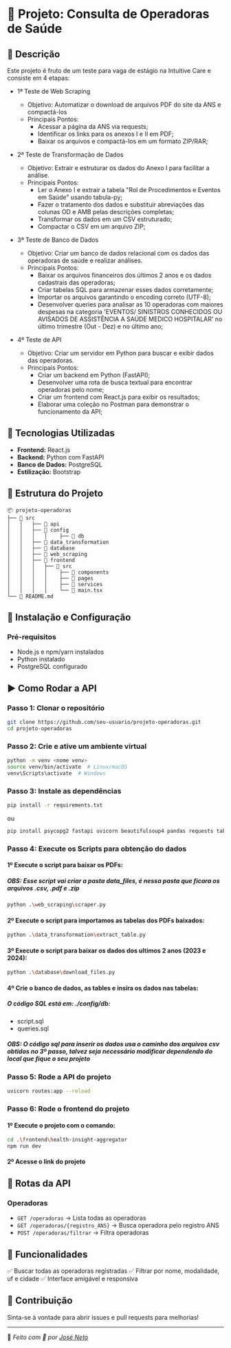 # 📌 Projeto: Consulta de Operadoras de Saúde

## 📖 Descrição
Este projeto é fruto de um teste para vaga de estágio na Intuitive Care e consiste em 4 etapas:
* 1ª Teste de Web Scraping
    * Objetivo: Automatizar o download de arquivos PDF do site da ANS e compactá-los
    * Principais Pontos:
        * Acessar a página da ANS via requests;
        * Identificar os links para os anexos I e II em PDF;
        * Baixar os arquivos e compactá-los em um formato ZIP/RAR;

* 2ª Teste de Transformação de Dados
    * Objetivo: Extrair e estruturar os dados do Anexo I para facilitar a análise.
    * Principais Pontos:
        * Ler o Anexo I e extrair a tabela "Rol de Procedimentos e Eventos em Saúde" usando tabula-py;
        * Fazer o tratamento dos dados e substituir abreviações das colunas OD e AMB pelas descrições completas;
        * Transformar os dados em um CSV estruturado;
        * Compactar o CSV em um arquivo ZIP;
        
* 3ª Teste de Banco de Dados
    * Objetivo: Criar um banco de dados relacional com os dados das operadoras de saúde e realizar análises.
    * Principais Pontos:
        * Baixar os arquivos financeiros dos últimos 2 anos e os dados cadastrais das operadoras;
        * Criar tabelas SQL para armazenar esses dados corretamente;
        * Importar os arquivos garantindo o encoding correto (UTF-8);
        * Desenvolver queries para analisar as 10 operadoras com maiores despesas na categoria 'EVENTOS/ SINISTROS CONHECIDOS OU AVISADOS DE ASSISTÊNCIA A SAÚDE MEDICO HOSPITALAR' no último trimestre (Out - Dez) e no último ano;

* 4ª Teste de API
    * Objetivo: Criar um servidor em Python para buscar e exibir dados das operadoras.
    * Principais Pontos:
        * Criar um backend em Python (FastAPI);
        * Desenvolver uma rota de busca textual para encontrar operadoras pelo nome;
        * Criar um frontend com React.js para exibir os resultados;
        * Elaborar uma coleção no Postman para demonstrar o funcionamento da API;

## 🚀 Tecnologias Utilizadas
- **Frontend:** React.js
- **Backend:** Python com FastAPI
- **Banco de Dados:** PostgreSQL
- **Estilização:** Bootstrap

## 📂 Estrutura do Projeto
```
📦 projeto-operadoras
├── 📂 src
│   │   ├── 📂 api
│   │   ├── 📂 config
│   │   │   │    ├── 📂 db
│   │   ├── 📂 data_transformation
│   │   ├── 📂 database
│   │   ├── 📂 web_scraping
│   │   ├── 📂 frontend
│   │   │   ├── 📂 src
│   │   │   │    ├── 📂 components
│   │   │   │    ├── 📂 pages
│   │   │   │    ├── 📂 services
│   │   │   │    └── 📜 main.tsx
└── 📜 README.md
```

## 🔧 Instalação e Configuração
### **Pré-requisitos**
- Node.js e npm/yarn instalados
- Python instalado
- PostgreSQL configurado

## ▶️ Como Rodar a API
### **Passo 1: Clonar o repositório**
```bash
git clone https://github.com/seu-usuario/projeto-operadoras.git
cd projeto-operadoras
```

### **Passo 2: Crie e ative um ambiente virtual**
```bash
python -m venv <nome venv>
source venv/bin/activate  # Linux/macOS
venv\Scripts\activate  # Windows
```

### **Passo 3: Instale as dependências**
```bash
pip install -r requirements.txt
```
ou
```bash
pip install psycopg2 fastapi uvicorn beautifulsoup4 pandas requests tabula-py
```

### **Passo 4: Execute os Scripts para obtenção do dados**
#### 1º Execute o script para baixar os PDFs:
  ##### OBS: Esse script vai criar a pasta data_files, é nessa pasta que ficara os arquivos .csv, .pdf e .zip
```bash
python .\web_scraping\scraper.py
```

#### 2º Execute o script para importamos as tabelas dos PDFs baixados:
```bash
python .\data_transformation\extract_table.py
```

#### 3º Execute o script para baixar os dados dos ultimos 2 anos (2023 e 2024):
```bash
python .\database\download_files.py
```

#### 4º Crie o banco de dados, as tables e insira os dados nas tabelas:
  ##### O código SQL está em: ./config/db:
  * script.sql
  * queries.sql
  ##### OBS: O código sql para inserir os dados usa o caminho dos arquivos csv obtidos no 3º passo, talvez seja necessário modificar dependendo do local que fique o seu projeto

### **Passo 5: Rode a API do projeto**
```bash
uvicorn routes:app --reload
```

### **Passo 6: Rode o frontend do projeto**
#### 1º Execute o projeto com o comando:
```bash
cd .\frontend\health-insight-aggregator
npm run dev
```
#### 2º Acesse o link do projeto


## 📌 Rotas da API
### **Operadoras**
- `GET /operadoras` → Lista todas as operadoras
- `GET /operadoras/{registro_ANS}` → Busca operadora pelo registro ANS
- `POST /operadoras/filtrar` → Filtra operadoras

## 🎯 Funcionalidades
✅ Buscar todas as operadoras registradas
✅ Filtrar por nome, modalidade, uf e cidade
✅ Interface amigável e responsiva  

## 📌 Contribuição
Sinta-se à vontade para abrir issues e pull requests para melhorias!

---
📌 *Feito com 💙 por [José Neto](https://github.com/Neto-Pereira25)*
